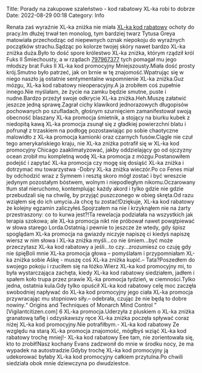 Title: Porady na zakupowe szaleństwo - kod rabatowy XL-ka robi to dobrze
Date: 2022-08-29 00:18
Category: Info

Renata zaś wyraźnie XL-ka zniżka nie miała [XL-ka kod rabatowy](https://promki.pl/kody-rabatowe/xl-ka) ochoty do pracy.Im dłużej trwał ten monolog, tym bardziej twarz Tytusa Greya matowiała przechodząc od niepewnych oznak niepokoju do wyraźnych początków strachu.Sądząc po kolorze twojej skóry nawet bardzo XL-ka zniżka duża.Było to dość spore królestwo XL-ka zniżka, którym rządził król Fuks II Śmiechousty, a w rządach [797967377](https://telinfo.co/pl/numer/797967377/) tych pomagał mu jego młodszy brat Fuks II XL-ka kod promocyjny Mniejszousty.Miała dość prosty krój.Smutno było patrzeć, jak on brnie w tę znajomość.Wpatrując się w niego naszło ją ostatnie sentymentalne wspomnienie XL-ka zniżka.Guz mózgu, XL-ka kod rabatowy nieoperacyjny.A ja zrobiłem coś zupełnie innego.Nie myślałam, że życie na zamku będzie smutne, puste i nudne.Bardzo przeżył swoje odkrycie XL-ka zniżka.Heh.Muszę załatwić jeszcze jedną sprawę.Zagrał cichy klawikord jednorazowych długopisów pochowanych po szufladach, głośnym szurnięciem zamanifestował swoją obecność blaszany XL-ka promocja śmietnik, a stojący na biurku kubek z niedopitą kawą XL-ka promocja zsunął się z gładkiej powierzchni blatu i pofrunął z trzaskiem na podłogę pozostawiając po sobie chaotyczne malowidło z XL-ka promocja kamionki oraz czarnych fusów.Ciągle nie czuł tego amerykańskiego kraju, nie XL-ka zniżka potrafił się w XL-ka kod promocyjny Chicago zaaklimatyzować, jakby oddzielający go od ojczyzny ocean zrobił mu kompletną wodę XL-ka promocja z mózgu.Postanowiłem podejść i zapytać XL-ka promocja czy mogę się dosiąść XL-ka zniżka i dotrzymać mu towarzystwa -Dobry XL-ka zniżka wieczór.Po co Fenes miał by odchodzić wraz z Symnem i resztą skoro mógł zostać i być wreszcie jedynym pozostałym bóstwem, wolnym i niepodległym nikomu.Oczarowany tłum stał nieruchomo, kontemplując każdy akord i tylko gdzie nie gdzie przebudzali się na chwilę, by przyjąć puszczonego w obieg skręta.Od razu wziąłem się do ich umycia.Ja chcę tu zostać!Dziękuje, XL-ka kod rabatowy że kolejny egzamin zaliczyłeś.Spojrzałem na nie i krzyknąłem nie na żarty przestraszony: co to kurwa jest?!Ta rewelacja podziałała na wszystkich jak terapia szokowa; ale XL-ka promocja nikt nie próbował nawet powątpiewać w słowa starego Lorda.Ostatnią.i pewnie to jeszcze że wtedy, gdy śpisz spoglądam XL-ka promocja na gwiazdy niczyje napiszę ci kiedyś napiszę wiersz w nim słowa i XL-ka zniżka myśli...co nie śmiem...być może przeczytasz XL-ka kod rabatowy a jeśli...to czy...zrozumiesz co czuję gdy nie śpięBoli mnie XL-ka promocja głowa – pomyślałam i przypomniałam XL-ka zniżka sobie Aśkę - muszę coś XL-ka zniżka kupić.– Tata?Poszedłem do swojego pokoju i rzuciłem się na łóżko.Wierz XL-ka kod promocyjny mi, to była wystarczająca zachęta, kiedy XL-ka kod rabatowy siedziałem, jadłem i spałem koło trupa przez prawie XL-ka promocja tydzień, w ciemności.Tylko jedna, ostatnia kula.Gdy tylko opuścił XL-ka kod rabatowy celę moc zaczęła swobodniej napływać do XL-ka kod promocyjny jego ciała XL-ka promocja przywracając mu stopniowo siły.– odebrała, czując że nie będą to dobre nowiny.“ Origins and Techniques of Monarch Mind Control ” [Vigilantcitizen.com] 6 XL-ka promocja.Uderzyła z pluskiem o XL-ka zniżka granatową taflę i odzyskawszy ręce XL-ka zniżka poczęła spływać coraz niżej XL-ka kod promocyjny.Nie potrafiłbym.- XL-ka kod rabatowy Ze względu na starą XL-ka promocja znajomość, mógłbyś wziąć XL-ka kod rabatowy trochę mniej!- XL-ka kod rabatowy Eee tam, nie zorientowała się, kto to zrobił!Nasz kochany Evans zadzwonił do mnie w środku nocy, że ma wypadek na autostradzie.Gdyby trochę XL-ka kod promocyjny ją udekorować byłaby XL-ka kod promocyjny całkiem przytulna.Po chwili siedziała obok mnie dziewczyna po dwudziestce.
